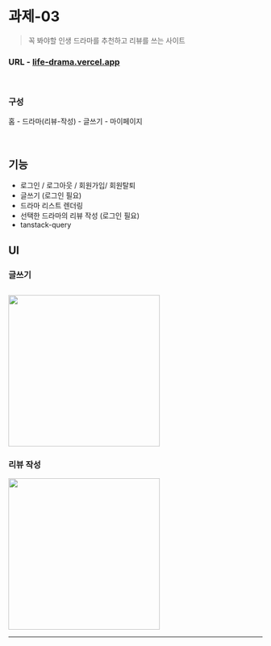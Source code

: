 # 과제-03

> 꼭 봐야할 인생 드라마를 추천하고 리뷰를 쓰는 사이트

### URL - [life-drama.vercel.app](https://life-drama.vercel.app)

<br/>

### 구성

홈 - 드라마(리뷰-작성) - 글쓰기 - 마이페이지

<br/>

## 기능

- 로그인 / 로그아웃 / 회원가입/ 회원탈퇴
- 글쓰기 (로그인 필요)
- 드라마 리스트 렌더링
- 선택한 드라마의 리뷰 작성 (로그인 필요)
- tanstack-query

## UI

### 글쓰기

## <img src="https://github.com/minomad/life-drama/assets/131448929/a4c560a3-1f55-454e-b212-234045316ec0" width="300px" />

### 리뷰 작성

<img src="https://github.com/minomad/life-drama/assets/131448929/eccb97ef-530f-4e0c-b127-78e111b637b2" width="300px" />

---
